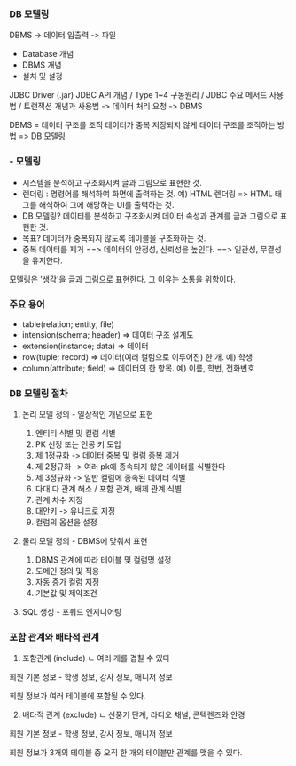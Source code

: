 ### DB 모델링

DBMS -> 데이터 입출력 -> 파일
- Database 개념
- DBMS 개념
- 설치 및 설정

JDBC Driver (.jar) JDBC API 개념 / Type 1~4 구동원리 / JDBC 주요 메서드 사용법 / 트랜잭션 개념과 사용법 -> 데이터 처리 요청 -> DBMS 

DBMS = 데이터 구조를 조직
데이터가 중복 저장되지 않게 데이터 구조를 조직하는 방법 => DB 모델링

### - 모델링

- 시스템을 분석하고 구조화시켜 글과 그림으로 표현한 것.
- 렌더링 : 명령어를 해석하여 화면에 출력하는 것.
예) HTML 렌더링 => HTML 태그를 해석하여 그에 해당하는 UI를 출력하는 것.
- DB 모델링? 데이터를 분석하고 구조화시켜 데이터 속성과 관계를 글과 그림으로 표현한 것.
- 목표? 데이터가 중복되지 않도록 테이블을 구조화하는 것.
- 중복 데이터를 제거 ==> 데이터의 안정성, 신뢰성을 높인다. ==> 일관성, 무결성을 유지한다.

모델링은 '생각'을 글과 그림으로 표현한다. 그 이유는 소통을 위함이다.

### 주요 용어
- table(relation; entity; file)
- intension(schema; header) => 데이터 구조 설계도
- extension(instance; data) => 데이터
- row(tuple; record) => 데이터(여러 컬럼으로 이루어진) 한 개. 예) 학생
- column(attribute; field) => 데이터의 한 항목. 예) 이름, 학번, 전화번호

### DB 모델링 절차

1. 논리 모델 정의 - 일상적인 개념으로 표현
    1) 엔티티 식별 및 컬럼 식별
    2) PK 선정 또는 인공 키 도입
    3) 제 1정규화 -> 데이터 중복 및 컬럼 중복 제거
    4) 제 2정규화 -> 여러 pk에 종속되지 않은 데이터를 식별한다
    5) 제 3정규화 -> 일반 컬럼에 종속된 데이터 식별
    6) 다대 다 관계 해소 / 포함 관계, 배제 관계 식별
    7) 관계 차수 지정
    8) 대안키 -> 유니크로 지정
    9) 컬럼의 옵션을 설정
    
2. 물리 모델 정의 - DBMS에 맞춰서 표현
    1) DBMS 관계에 따라 테이블 및 컬럼명 설정
    2) 도메인 정의 및 적용
    3) 자동 증가 컬럼 지정
    4) 기본값 및 제약조건

3. SQL 생성 - 포워드 엔지니어링


### 포함 관계와 배타적 관계

1. 포함관계 (include)
    ㄴ 여러 개를 겹칠 수 있다

회원 기본 정보 - 학생 정보, 강사 정보, 매니저 정보

회원 정보가 여러 테이블에 포함될 수 있다.

2. 배타적 관계 (exclude)
    ㄴ 선풍기 단계, 라디오 채널, 콘텍렌즈와 안경

회원 기본 정보 - 학생 정보, 강사 정보, 매니저 정보

회원 정보가 3개의 테이블 중 오직 한 개의 테이블만 관계를 맺을 수 있다.






